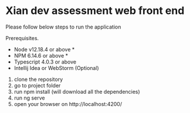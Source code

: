 # Xian dev assessment web front end

Please follow below steps to run the application

Prerequisites.

* Node v12.18.4 or above *
* NPM 6.14.6 or above *
* Typescript 4.0.3 or above
* Intellij Idea or WebStorm (Optional)

1. clone the repository
2. go to project folder
3. run npm install (will download all the dependencies)
4. run ng serve
5. open your browser on http://localhost:4200/ 